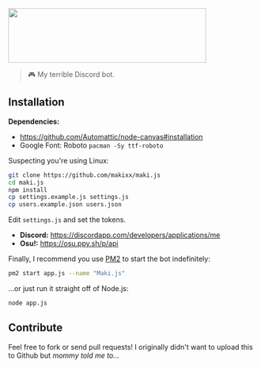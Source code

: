<img height="110" width="400" src="https://i.imgur.com/HcYFflq.png">

> 🎮 My terrible Discord bot.

## Installation

**Dependencies:**

- https://github.com/Automattic/node-canvas#installation
- Google Font: Roboto `pacman -Sy ttf-roboto`

Suspecting you're using Linux:

```sh
git clone https://github.com/makixx/maki.js
cd maki.js
npm install
cp settings.example.js settings.js
cp users.example.json users.json
```
Edit `settings.js` and set the tokens.

- **Discord:** https://discordapp.com/developers/applications/me
- **Osu!:** https://osu.ppy.sh/p/api

Finally, I recommend you use [PM2](https://www.npmjs.com/package/pm2) to start the bot indefinitely:

```sh
pm2 start app.js --name "Maki.js"
```
...or just run it straight off of Node.js:

```sh
node app.js
```
## Contribute

Feel free to fork or send pull requests! I originally didn't want to upload this to Github but *mommy told me to...*
